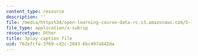 ```yaml
---
content_type: resource
description: ''
file: /media/https%3A/open-learning-course-data-rc.s3.amazonaws.com/5-111sc-principles-of-chemical-science-fall-2014/762efcfa3f69cd2c20436bc497a842da_B7iFcW8USjQ.srt
file_type: application/x-subrip
resourcetype: Other
title: 3play caption file
uid: 762efcfa-3f69-cd2c-2043-6bc497a842da
---
```


